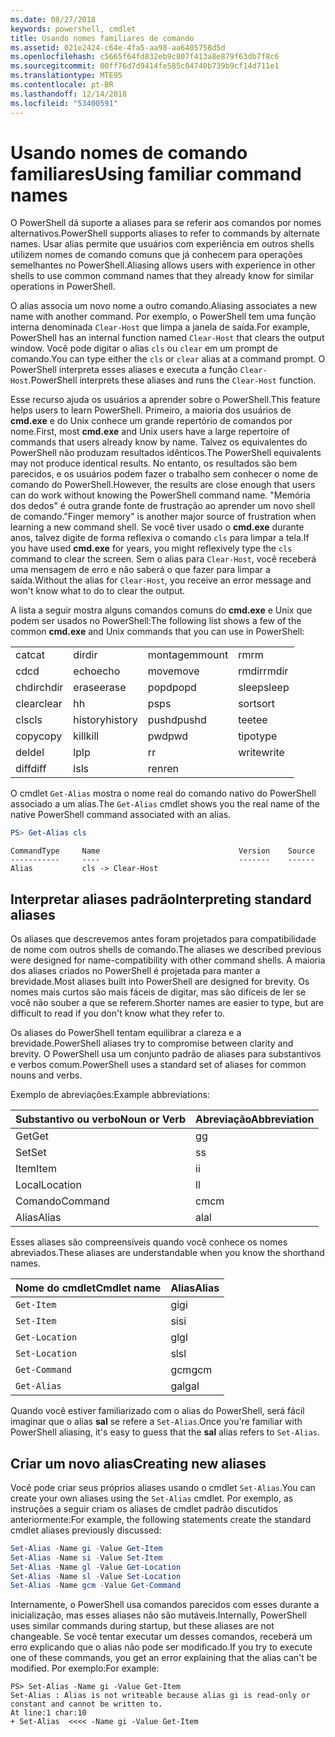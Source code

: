 ```yaml
---
ms.date: 08/27/2018
keywords: powershell, cmdlet
title: Usando nomes familiares de comando
ms.assetid: 021e2424-c64e-4fa5-aa98-aa6405758d5d
ms.openlocfilehash: c5665f64fd832eb9c807f413a8e879f63db7f8c6
ms.sourcegitcommit: 00ff76d7d9414fe585c04740b739b9cf14d711e1
ms.translationtype: MTE95
ms.contentlocale: pt-BR
ms.lasthandoff: 12/14/2018
ms.locfileid: "53400591"
---
```

# <a name="using-familiar-command-names"></a><span data-ttu-id="9f54b-103">Usando nomes de comando familiares</span><span class="sxs-lookup"><span data-stu-id="9f54b-103">Using familiar command names</span></span>

<span data-ttu-id="9f54b-104">O PowerShell dá suporte a aliases para se referir aos comandos por nomes alternativos.</span><span class="sxs-lookup"><span data-stu-id="9f54b-104">PowerShell supports aliases to refer to commands by alternate names.</span></span> <span data-ttu-id="9f54b-105">Usar alias permite que usuários com experiência em outros shells utilizem nomes de comando comuns que já conhecem para operações semelhantes no PowerShell.</span><span class="sxs-lookup"><span data-stu-id="9f54b-105">Aliasing allows users with experience in other shells to use common command names that they already know for similar operations in PowerShell.</span></span>

<span data-ttu-id="9f54b-106">O alias associa um novo nome a outro comando.</span><span class="sxs-lookup"><span data-stu-id="9f54b-106">Aliasing associates a new name with another command.</span></span> <span data-ttu-id="9f54b-107">Por exemplo, o PowerShell tem uma função interna denominada `Clear-Host` que limpa a janela de saída.</span><span class="sxs-lookup"><span data-stu-id="9f54b-107">For example, PowerShell has an internal function named `Clear-Host` that clears the output window.</span></span> <span data-ttu-id="9f54b-108">Você pode digitar o alias `cls` ou `clear` em um prompt de comando.</span><span class="sxs-lookup"><span data-stu-id="9f54b-108">You can type either the `cls` or `clear` alias at a command prompt.</span></span> <span data-ttu-id="9f54b-109">O PowerShell interpreta esses aliases e executa a função `Clear-Host`.</span><span class="sxs-lookup"><span data-stu-id="9f54b-109">PowerShell interprets these aliases and runs the `Clear-Host` function.</span></span>

<span data-ttu-id="9f54b-110">Esse recurso ajuda os usuários a aprender sobre o PowerShell.</span><span class="sxs-lookup"><span data-stu-id="9f54b-110">This feature helps users to learn PowerShell.</span></span> <span data-ttu-id="9f54b-111">Primeiro, a maioria dos usuários de **cmd.exe** e do Unix conhece um grande repertório de comandos por nome.</span><span class="sxs-lookup"><span data-stu-id="9f54b-111">First, most **cmd.exe** and Unix users have a large repertoire of commands that users already know by name.</span></span> <span data-ttu-id="9f54b-112">Talvez os equivalentes do PowerShell não produzam resultados idênticos.</span><span class="sxs-lookup"><span data-stu-id="9f54b-112">The PowerShell equivalents may not produce identical results.</span></span> <span data-ttu-id="9f54b-113">No entanto, os resultados são bem parecidos, e os usuários podem fazer o trabalho sem conhecer o nome de comando do PowerShell.</span><span class="sxs-lookup"><span data-stu-id="9f54b-113">However, the results are close enough that users can do work without knowing the PowerShell command name.</span></span> <span data-ttu-id="9f54b-114">"Memória dos dedos" é outra grande fonte de frustração ao aprender um novo shell de comando.</span><span class="sxs-lookup"><span data-stu-id="9f54b-114">"Finger memory" is another major source of frustration when learning a new command shell.</span></span> <span data-ttu-id="9f54b-115">Se você tiver usado o **cmd.exe** durante anos, talvez digite de forma reflexiva o comando `cls` para limpar a tela.</span><span class="sxs-lookup"><span data-stu-id="9f54b-115">If you have used **cmd.exe** for years, you might reflexively type the `cls` command to clear the screen.</span></span> <span data-ttu-id="9f54b-116">Sem o alias para `Clear-Host`, você receberá uma mensagem de erro e não saberá o que fazer para limpar a saída.</span><span class="sxs-lookup"><span data-stu-id="9f54b-116">Without the alias for `Clear-Host`, you receive an error message and won't know what to do to clear the output.</span></span>

<span data-ttu-id="9f54b-117">A lista a seguir mostra alguns comandos comuns do **cmd.exe** e Unix que podem ser usados no PowerShell:</span><span class="sxs-lookup"><span data-stu-id="9f54b-117">The following list shows a few of the common **cmd.exe** and Unix commands that you can use in PowerShell:</span></span>

|||||
|-|-|-|-|
|<span data-ttu-id="9f54b-118">cat</span><span class="sxs-lookup"><span data-stu-id="9f54b-118">cat</span></span>|<span data-ttu-id="9f54b-119">dir</span><span class="sxs-lookup"><span data-stu-id="9f54b-119">dir</span></span>|<span data-ttu-id="9f54b-120">montagem</span><span class="sxs-lookup"><span data-stu-id="9f54b-120">mount</span></span>|<span data-ttu-id="9f54b-121">rm</span><span class="sxs-lookup"><span data-stu-id="9f54b-121">rm</span></span>|
|<span data-ttu-id="9f54b-122">cd</span><span class="sxs-lookup"><span data-stu-id="9f54b-122">cd</span></span>|<span data-ttu-id="9f54b-123">echo</span><span class="sxs-lookup"><span data-stu-id="9f54b-123">echo</span></span>|<span data-ttu-id="9f54b-124">move</span><span class="sxs-lookup"><span data-stu-id="9f54b-124">move</span></span>|<span data-ttu-id="9f54b-125">rmdir</span><span class="sxs-lookup"><span data-stu-id="9f54b-125">rmdir</span></span>|
|<span data-ttu-id="9f54b-126">chdir</span><span class="sxs-lookup"><span data-stu-id="9f54b-126">chdir</span></span>|<span data-ttu-id="9f54b-127">erase</span><span class="sxs-lookup"><span data-stu-id="9f54b-127">erase</span></span>|<span data-ttu-id="9f54b-128">popd</span><span class="sxs-lookup"><span data-stu-id="9f54b-128">popd</span></span>|<span data-ttu-id="9f54b-129">sleep</span><span class="sxs-lookup"><span data-stu-id="9f54b-129">sleep</span></span>|
|<span data-ttu-id="9f54b-130">clear</span><span class="sxs-lookup"><span data-stu-id="9f54b-130">clear</span></span>|<span data-ttu-id="9f54b-131">h</span><span class="sxs-lookup"><span data-stu-id="9f54b-131">h</span></span>|<span data-ttu-id="9f54b-132">ps</span><span class="sxs-lookup"><span data-stu-id="9f54b-132">ps</span></span>|<span data-ttu-id="9f54b-133">sort</span><span class="sxs-lookup"><span data-stu-id="9f54b-133">sort</span></span>|
|<span data-ttu-id="9f54b-134">cls</span><span class="sxs-lookup"><span data-stu-id="9f54b-134">cls</span></span>|<span data-ttu-id="9f54b-135">history</span><span class="sxs-lookup"><span data-stu-id="9f54b-135">history</span></span>|<span data-ttu-id="9f54b-136">pushd</span><span class="sxs-lookup"><span data-stu-id="9f54b-136">pushd</span></span>|<span data-ttu-id="9f54b-137">tee</span><span class="sxs-lookup"><span data-stu-id="9f54b-137">tee</span></span>|
|<span data-ttu-id="9f54b-138">copy</span><span class="sxs-lookup"><span data-stu-id="9f54b-138">copy</span></span>|<span data-ttu-id="9f54b-139">kill</span><span class="sxs-lookup"><span data-stu-id="9f54b-139">kill</span></span>|<span data-ttu-id="9f54b-140">pwd</span><span class="sxs-lookup"><span data-stu-id="9f54b-140">pwd</span></span>|<span data-ttu-id="9f54b-141">tipo</span><span class="sxs-lookup"><span data-stu-id="9f54b-141">type</span></span>|
|<span data-ttu-id="9f54b-142">del</span><span class="sxs-lookup"><span data-stu-id="9f54b-142">del</span></span>|<span data-ttu-id="9f54b-143">lp</span><span class="sxs-lookup"><span data-stu-id="9f54b-143">lp</span></span>|<span data-ttu-id="9f54b-144">r</span><span class="sxs-lookup"><span data-stu-id="9f54b-144">r</span></span>|<span data-ttu-id="9f54b-145">write</span><span class="sxs-lookup"><span data-stu-id="9f54b-145">write</span></span>|
|<span data-ttu-id="9f54b-146">diff</span><span class="sxs-lookup"><span data-stu-id="9f54b-146">diff</span></span>|<span data-ttu-id="9f54b-147">ls</span><span class="sxs-lookup"><span data-stu-id="9f54b-147">ls</span></span>|<span data-ttu-id="9f54b-148">ren</span><span class="sxs-lookup"><span data-stu-id="9f54b-148">ren</span></span>||

<span data-ttu-id="9f54b-149">O cmdlet `Get-Alias` mostra o nome real do comando nativo do PowerShell associado a um alias.</span><span class="sxs-lookup"><span data-stu-id="9f54b-149">The `Get-Alias` cmdlet shows you the real name of the native PowerShell command associated with an alias.</span></span>

```powershell
PS> Get-Alias cls
```

```Output
CommandType     Name                               Version    Source
-----------     ----                               -------    ------
Alias           cls -> Clear-Host
```

## <a name="interpreting-standard-aliases"></a><span data-ttu-id="9f54b-150">Interpretar aliases padrão</span><span class="sxs-lookup"><span data-stu-id="9f54b-150">Interpreting standard aliases</span></span>

<span data-ttu-id="9f54b-151">Os aliases que descrevemos antes foram projetados para compatibilidade de nome com outros shells de comando.</span><span class="sxs-lookup"><span data-stu-id="9f54b-151">The aliases we described previous were designed for name-compatibility with other command shells.</span></span>
<span data-ttu-id="9f54b-152">A maioria dos aliases criados no PowerShell é projetada para manter a brevidade.</span><span class="sxs-lookup"><span data-stu-id="9f54b-152">Most aliases built into PowerShell are designed for brevity.</span></span> <span data-ttu-id="9f54b-153">Os nomes mais curtos são mais fáceis de digitar, mas são difíceis de ler se você não souber a que se referem.</span><span class="sxs-lookup"><span data-stu-id="9f54b-153">Shorter names are easier to type, but are difficult to read if you don't know what they refer to.</span></span>

<span data-ttu-id="9f54b-154">Os aliases do PowerShell tentam equilibrar a clareza e a brevidade.</span><span class="sxs-lookup"><span data-stu-id="9f54b-154">PowerShell aliases try to compromise between clarity and brevity.</span></span> <span data-ttu-id="9f54b-155">O PowerShell usa um conjunto padrão de aliases para substantivos e verbos comum.</span><span class="sxs-lookup"><span data-stu-id="9f54b-155">PowerShell uses a standard set of aliases for common nouns and verbs.</span></span>

<span data-ttu-id="9f54b-156">Exemplo de abreviações:</span><span class="sxs-lookup"><span data-stu-id="9f54b-156">Example abbreviations:</span></span>

| <span data-ttu-id="9f54b-157">Substantivo ou verbo</span><span class="sxs-lookup"><span data-stu-id="9f54b-157">Noun or Verb</span></span> | <span data-ttu-id="9f54b-158">Abreviação</span><span class="sxs-lookup"><span data-stu-id="9f54b-158">Abbreviation</span></span> |
|--------------|--------------|
| <span data-ttu-id="9f54b-159">Get</span><span class="sxs-lookup"><span data-stu-id="9f54b-159">Get</span></span>          | <span data-ttu-id="9f54b-160">g</span><span class="sxs-lookup"><span data-stu-id="9f54b-160">g</span></span>            |
| <span data-ttu-id="9f54b-161">Set</span><span class="sxs-lookup"><span data-stu-id="9f54b-161">Set</span></span>          | <span data-ttu-id="9f54b-162">s</span><span class="sxs-lookup"><span data-stu-id="9f54b-162">s</span></span>            |
| <span data-ttu-id="9f54b-163">Item</span><span class="sxs-lookup"><span data-stu-id="9f54b-163">Item</span></span>         | <span data-ttu-id="9f54b-164">i</span><span class="sxs-lookup"><span data-stu-id="9f54b-164">i</span></span>            |
| <span data-ttu-id="9f54b-165">Local</span><span class="sxs-lookup"><span data-stu-id="9f54b-165">Location</span></span>     | <span data-ttu-id="9f54b-166">l</span><span class="sxs-lookup"><span data-stu-id="9f54b-166">l</span></span>            |
| <span data-ttu-id="9f54b-167">Comando</span><span class="sxs-lookup"><span data-stu-id="9f54b-167">Command</span></span>      | <span data-ttu-id="9f54b-168">cm</span><span class="sxs-lookup"><span data-stu-id="9f54b-168">cm</span></span>           |
| <span data-ttu-id="9f54b-169">Alias</span><span class="sxs-lookup"><span data-stu-id="9f54b-169">Alias</span></span>        | <span data-ttu-id="9f54b-170">al</span><span class="sxs-lookup"><span data-stu-id="9f54b-170">al</span></span>           |

<span data-ttu-id="9f54b-171">Esses aliases são compreensíveis quando você conhece os nomes abreviados.</span><span class="sxs-lookup"><span data-stu-id="9f54b-171">These aliases are understandable when you know the shorthand names.</span></span>

| <span data-ttu-id="9f54b-172">Nome do cmdlet</span><span class="sxs-lookup"><span data-stu-id="9f54b-172">Cmdlet name</span></span>    | <span data-ttu-id="9f54b-173">Alias</span><span class="sxs-lookup"><span data-stu-id="9f54b-173">Alias</span></span> |
|----------------|-------|
| `Get-Item `    | <span data-ttu-id="9f54b-174">gi</span><span class="sxs-lookup"><span data-stu-id="9f54b-174">gi</span></span>    |
| `Set-Item`     | <span data-ttu-id="9f54b-175">si</span><span class="sxs-lookup"><span data-stu-id="9f54b-175">si</span></span>    |
| `Get-Location` | <span data-ttu-id="9f54b-176">gl</span><span class="sxs-lookup"><span data-stu-id="9f54b-176">gl</span></span>    |
| `Set-Location` | <span data-ttu-id="9f54b-177">sl</span><span class="sxs-lookup"><span data-stu-id="9f54b-177">sl</span></span>    |
| `Get-Command`  | <span data-ttu-id="9f54b-178">gcm</span><span class="sxs-lookup"><span data-stu-id="9f54b-178">gcm</span></span>   |
| `Get-Alias`    | <span data-ttu-id="9f54b-179">gal</span><span class="sxs-lookup"><span data-stu-id="9f54b-179">gal</span></span>   |

<span data-ttu-id="9f54b-180">Quando você estiver familiarizado com o alias do PowerShell, será fácil imaginar que o alias **sal** se refere a `Set-Alias`.</span><span class="sxs-lookup"><span data-stu-id="9f54b-180">Once you're familiar with PowerShell aliasing, it's easy to guess that the **sal** alias refers to `Set-Alias`.</span></span>

## <a name="creating-new-aliases"></a><span data-ttu-id="9f54b-181">Criar um novo alias</span><span class="sxs-lookup"><span data-stu-id="9f54b-181">Creating new aliases</span></span>

<span data-ttu-id="9f54b-182">Você pode criar seus próprios aliases usando o cmdlet `Set-Alias`.</span><span class="sxs-lookup"><span data-stu-id="9f54b-182">You can create your own aliases using the `Set-Alias` cmdlet.</span></span> <span data-ttu-id="9f54b-183">Por exemplo, as instruções a seguir criam os aliases de cmdlet padrão discutidos anteriormente:</span><span class="sxs-lookup"><span data-stu-id="9f54b-183">For example, the following statements create the standard cmdlet aliases previously discussed:</span></span>

```powershell
Set-Alias -Name gi -Value Get-Item
Set-Alias -Name si -Value Set-Item
Set-Alias -Name gl -Value Get-Location
Set-Alias -Name sl -Value Set-Location
Set-Alias -Name gcm -Value Get-Command
```

<span data-ttu-id="9f54b-184">Internamente, o PowerShell usa comandos parecidos com esses durante a inicialização, mas esses aliases não são mutáveis.</span><span class="sxs-lookup"><span data-stu-id="9f54b-184">Internally, PowerShell uses similar commands during startup, but these aliases are not changeable.</span></span>
<span data-ttu-id="9f54b-185">Se você tentar executar um desses comandos, receberá um erro explicando que o alias não pode ser modificado.</span><span class="sxs-lookup"><span data-stu-id="9f54b-185">If you try to execute one of these commands, you get an error explaining that the alias can't be modified.</span></span> <span data-ttu-id="9f54b-186">Por exemplo:</span><span class="sxs-lookup"><span data-stu-id="9f54b-186">For example:</span></span>

```
PS> Set-Alias -Name gi -Value Get-Item
Set-Alias : Alias is not writeable because alias gi is read-only or constant and cannot be written to.
At line:1 char:10
+ Set-Alias  <<<< -Name gi -Value Get-Item
```